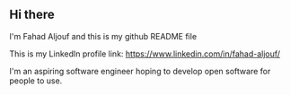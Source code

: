 ## Hi there 

I'm Fahad Aljouf and this is my github README file

This is my LinkedIn profile link: https://www.linkedin.com/in/fahad-aljouf/

I'm an aspiring software engineer hoping to develop open software for people to use.
